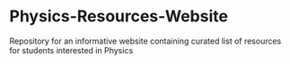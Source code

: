 # Physics-Resources-Website
Repository for an informative website containing curated list of resources for students interested in Physics
